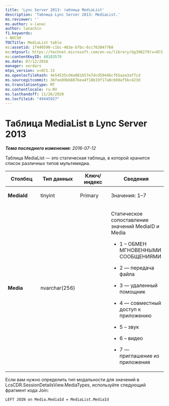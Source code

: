 ```yaml
---
title: 'Lync Server 2013: таблица MediaList'
description: 'Таблица Lync Server 2013: MediaList.'
ms.reviewer: ''
ms.author: v-lanac
author: lanachin
f1.keywords:
- NOCSH
TOCTitle: MediaList table
ms:assetid: 1f440590-c1bc-483e-b7bc-6cc763847768
ms:mtpsurl: https://technet.microsoft.com/en-us/library/Gg398279(v=OCS.15)
ms:contentKeyID: 48183579
ms.date: 07/12/2016
manager: serdars
mtps_version: v=OCS.15
ms.openlocfilehash: 4e54535cd4a081657e7dcd59446cf65aaa3af7cd
ms.sourcegitcommit: 36fee89bb887bea4f18b19f17a8c69daf5bc423d
ms.translationtype: MT
ms.contentlocale: ru-RU
ms.lasthandoff: 11/26/2020
ms.locfileid: "49445927"
---
```

# <a name="medialist-table-in-lync-server-2013"></a>Таблица MediaList в Lync Server 2013

<div data-xmlns="http://www.w3.org/1999/xhtml">

<div class="topic" data-xmlns="http://www.w3.org/1999/xhtml" data-msxsl="urn:schemas-microsoft-com:xslt" data-cs="https://msdn.microsoft.com/">

<div data-asp="https://msdn2.microsoft.com/asp">



</div>

<div id="mainSection">

<div id="mainBody">

<span> </span>

_**Тема последнего изменения:** 2016-07-12_

Таблица MediaList — это статическая таблица, в которой хранится список различных типов мультимедиа.


<table>
<colgroup>
<col style="width: 25%" />
<col style="width: 25%" />
<col style="width: 25%" />
<col style="width: 25%" />
</colgroup>
<thead>
<tr class="header">
<th>Столбец</th>
<th>Тип данных</th>
<th>Ключ/индекс</th>
<th>Сведения</th>
</tr>
</thead>
<tbody>
<tr class="odd">
<td><p><strong>MediaId</strong></p></td>
<td><p>tinyint</p></td>
<td><p>Primary</p></td>
<td><p>Значения: 1–7</p></td>
</tr>
<tr class="even">
<td><p><strong>Media</strong></p></td>
<td><p>nvarchar(256)</p></td>
<td></td>
<td><p>Статическое сопоставление значений MediaID и Media</p>
<ul>
<li><p>1 – ОБМЕН МГНОВЕННЫМИ СООБЩЕНИЯМИ</p></li>
<li><p>2 — передача файла</p></li>
<li><p>3 — удаленный помощник</p></li>
<li><p>4 — совместный доступ к приложению</p></li>
<li><p>5 – звук</p></li>
<li><p>6 – видео</p></li>
<li><p>7 — приглашение из приложения</p></li>
</ul></td>
</tr>
</tbody>
</table>


Если вам нужно определить тип модальности для значений в LcsCDR.SessionDetailsView.MediaTypes, используйте следующий фрагмент кода Join: 

    LEFT JOIN on Media.MediaId = MediaList.MediaId

</div>

<span> </span>

</div>

</div>

</div>

